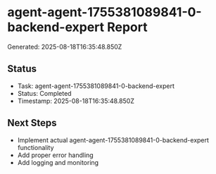 # agent-agent-1755381089841-0-backend-expert Report

Generated: 2025-08-18T16:35:48.850Z

## Status
- Task: agent-agent-1755381089841-0-backend-expert
- Status: Completed
- Timestamp: 2025-08-18T16:35:48.850Z

## Next Steps
- Implement actual agent-agent-1755381089841-0-backend-expert functionality
- Add proper error handling
- Add logging and monitoring
